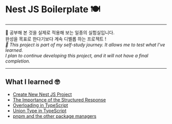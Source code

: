# Nest JS Boilerplate 🍽️
---

📝 공부해 본 것을 실제로 적용해 보는 일종의 실험실입니다.
<br>
완성을 목표로 한다기보다 계속 디벨롭 하는 프로젝트 !
<br>
*📝 This project is part of my self-study journey. It allows me to test what I've learned.*
<br>
*I plan to continue developing this project, and it will not have a final completion.*
<br>

---
## What I learned 🤓
- [Create New Nest JS Project](https://www.notion.so/cone-s-page/Nest-Project-a59617e4647b498ab6f3cd3cfde8fbe6)
- [The Importance of the Structured Response](https://www.notion.so/cone-s-page/ResponseEntity-e8179bddc2d743c1a6839741b2956eb1?pvs=4)
- [Overloading in TypeScript](https://www.notion.so/cone-s-page/TypeScript-Overloading-3cbb6271a4914414b620e9412a654eaf?pvs=4)
- [Union Type in TypeScript](https://www.notion.so/cone-s-page/TypeScript-Union-Type-347694555ea146a7a20b22d2f03a222d)
- [pnpm and the other package managers](https://www.notion.so/cone-s-page/pnpm-adb386f5ca7645b9a786223e8b1d6564)
